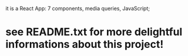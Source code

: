 it is a React App: 7 components, media queries, JavaScript;
# see README.txt for more delightful informations about this project!
